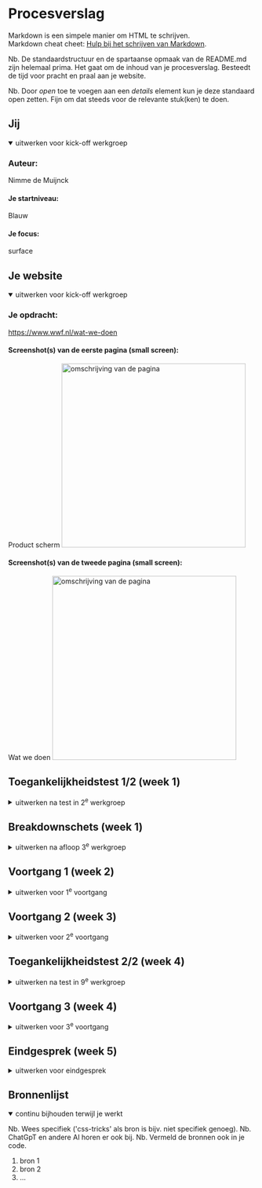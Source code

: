 # Procesverslag
Markdown is een simpele manier om HTML te schrijven.  
Markdown cheat cheet: [Hulp bij het schrijven van Markdown](https://github.com/adam-p/markdown-here/wiki/Markdown-Cheatsheet).

Nb. De standaardstructuur en de spartaanse opmaak van de README.md zijn helemaal prima. Het gaat om de inhoud van je procesverslag. Besteedt de tijd voor pracht en praal aan je website.

Nb. Door *open* toe te voegen aan een *details* element kun je deze standaard open zetten. Fijn om dat steeds voor de relevante stuk(ken) te doen.





## Jij

<details open>
  <summary>uitwerken voor kick-off werkgroep</summary>

  ### Auteur:
  Nimme de Muijnck

  #### Je startniveau:
  Blauw
  #### Je focus:
  surface
 
</details>





## Je website

<details open>
  <summary>uitwerken voor kick-off werkgroep</summary>

  ### Je opdracht:
  https://www.wwf.nl/wat-we-doen
  #### Screenshot(s) van de eerste pagina (small screen): 
  Product scherm
  <img src="images/ProductScherm-1.png" width="375px" alt="omschrijving van de pagina">

  #### Screenshot(s) van de tweede pagina (small screen):
  Wat we doen
  <img src="images/WatWeDoenWWF-2.png" width="375px" alt="omschrijving van de pagina">
 
</details>



## Toegankelijkheidstest 1/2 (week 1)

<details>
  <summary>uitwerken na test in 2<sup>e</sup> werkgroep</summary>
 Lijst met je bevindingen die in de test naar voren kwamen:

Content
- Website maakt duidelijk wat links zijn door middel van een streep onder de tekst en een pijltje ernaast. Buttons zijn verder ook duidelijk doordat ze rond zijn afgewerkt.

Global Code

Keyboard
- Met tab kan je elementen selecteren.
- De website selecteerd op logische volgorde.

Mobile & Touch
- Website kan naar alle kanten draaien, zonder dat de plaatjes en knoppen raar vervormen.
- Scrollen naar links of rechts is uitgeschakeld, alleen toegestaan op plekken waar het nodig is zoals slideshows.

Headings
- Elk stuk nieuwe content wordt geintroduceerd door een Heading.
- Op sommige plekken is he H3 onder een H4, dit ziet er best onlogisch uit.
- Na elk stukje content is een groot plaatje geplaatst, waar je doorheen moet scrollen. Dit is een handig trucje om geen content te skippen.

Lists
- Een collectie van items staat binnen een list als content.

Images
- Er is geen plaatje met een goeie ALT description.

Media
- Er zijn geen video's.

Controls

Appearance
- Website heeft geen dark-mode.
- Website ziet er niet meer goed uit met 200% text size increase. De header en het product info block met de prijs en de maak blokkeren bijna het hele scherm.
- De kleuren zijn simpel, maar door het groen is het wel duidelijk dat het over iets met natuur gaat.

Animation
- Geen animaties.

Color Contrast
- De site heeft een witte achtergrond met zwarte text, dus het contrast is wel goed. Ze zijn wel een beetje inconsistent met de kleuren van de iconen. Op sommige plaatsen zijn ze wit, op andere zwart en op weer andere zijn ze groen.
</details>



## Breakdownschets (week 1)

<details>
  <summary>uitwerken na afloop 3<sup>e</sup> werkgroep</summary>

  ### de hele pagina: 
  <img src="readme-images/dummy-plaatje.jpg" width="375px" alt="breakdown van de hele pagina">
    <img src="images/Breakdownschetsen kopie.svg" width="375px" alt="omschrijving van de pagina">

  ### dynamisch deel (bijv menu): 
  <img src="readme-images/dummy-plaatje.jpg" width="375px" alt="breakdown van een dynamisch deel">

  ### wellicht nog een dynamisch deel (bijv filter): 
  <img src="readme-images/dummy-plaatje.jpg" width="375px" alt="breakdown van nog een dynamisch deel">

</details>





## Voortgang 1 (week 2)

<details>
  <summary>uitwerken voor 1<sup>e</sup> voortgang</summary>

  ### Stand van zaken
  hier dit ging goed & dit was lastig (neem ook screenshots op van delen van je website en code)


  ### Agenda voor meeting
  samen met je groepje opstellen

  | student 1      | student 2          | student 3    | student 4        |
  | ---            | ---                | ---          | ---              |
  | dit bespreken  | en dit             | en ik dit    | en dan ik dat    |
  | en dat ook nog | dit als er tijd is | nog een punt | dit wil ik zeker |
  | ...            | ...                | ...          | ...              |


  ### Verslag van meeting
  hier na afloop snel de uitkomsten van de meeting vastleggen

  - Toegangkelijkstest uitbreiden
  - Breakdownschetsen afmaken 
  - Meer html nodig voor feedback
  - Bereid je voor op het gesprek. Bedenk vragen

</details>





## Voortgang 2 (week 3)

<details>
  <summary>uitwerken voor 2<sup>e</sup> voortgang</summary>

  ### Stand van zaken
  hier dit ging goed & dit was lastig (neem ook screenshots op van delen van je website en code)


  ### Agenda voor meeting
  samen met je groepje opstellen

  | student 1      | student 2          | student 3    | student 4        |
  | ---            | ---                | ---          | ---              |
  | dit bespreken  | en dit             | en ik dit    | en dan ik dat    |
  | en dat ook nog | dit als er tijd is | nog een punt | dit wil ik zeker |
  | ...            | ...                | ...          | ...              |

  Mijn Vragen:
  - wat zijn dingen om mijn pagina's die ik weg zou kunnen laten?
  - Ik moet een soort submenu creëren binnen het hoofdmenu. hoe doe ik dit?
  - Hoe krijg ik dat stukje met product info zoals de prijs tijdelijk sticky?

  ### Verslag van meeting
  hier na afloop snel de uitkomsten van de meeting vastleggen

  - punt 1
  - punt 2
  - nog een punt
- ...

</details>





## Toegankelijkheidstest 2/2 (week 4)

<details>
  <summary>uitwerken na test in 9<sup>e</sup> werkgroep</summary>

  ### Bevindingen
  Lijst met je bevindingen die in de test naar voren kwamen (geef ook aan wat er verbeterd is):

</details>





## Voortgang 3 (week 4)

<details>
  <summary>uitwerken voor 3<sup>e</sup> voortgang</summary>

  ### Stand van zaken
  hier dit ging goed & dit was lastig (neem ook screenshots op van delen van je website en code)


  ### Agenda voor meeting
  samen met je groepje opstellen

  | student 1      | student 2          | student 3    | student 4        |
  | ---            | ---                | ---          | ---              |
  | dit bespreken  | en dit             | en ik dit    | en dan ik dat    |
  | en dat ook nog | dit als er tijd is | nog een punt | dit wil ik zeker |
  | ...            | ...                | ...          | ...              |


  ### Verslag van meeting
  hier na afloop snel de uitkomsten van de meeting vastleggen

  - punt 1
  - punt 2
  - nog een punt
  - ...

</details>





## Eindgesprek (week 5)

<details>
  <summary>uitwerken voor eindgesprek</summary>

  ### Je uitkomst - karakteristiek screenshots:
  <img src="readme-images/dummy-plaatje.jpg" width="375px" alt="uitomst opdracht 1">


  ### Dit ging goed/Heb ik geleerd: 
  Korte omschrijving met plaatjes

  <img src="readme-images/dummy-plaatje.jpg" width="375px" alt="top">


  ### Dit was lastig/Is niet gelukt:
  Korte omschrijving met plaatjes

  <img src="readme-images/dummy-plaatje.jpg" width="375px" alt="bummer">
</details>





## Bronnenlijst

<details open>
  <summary>continu bijhouden terwijl je werkt</summary>

  Nb. Wees specifiek ('css-tricks' als bron is bijv. niet specifiek genoeg). 
  Nb. ChatGpT en andere AI horen er ook bij.
  Nb. Vermeld de bronnen ook in je code.

  1. bron 1
  2. bron 2
  3. ...

</details>